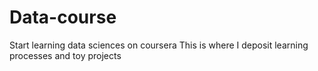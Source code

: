 # Data-course
Start learning data sciences on coursera
This is where I deposit learning processes and toy projects
